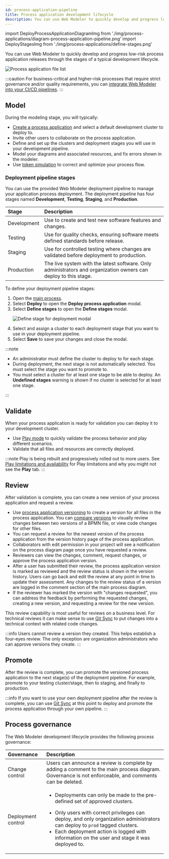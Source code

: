 ```yaml
---
id: process-application-pipeline
title: Process application development lifecycle
description: You can use Web Modeler to quickly develop and progress low-risk process application releases through the stages of a typical development lifecycle.
---
```


import DeployProcessApplicationDiagramImg from './img/process-applications/diagram-process-application-pipeline.png'
import DeployStagesImg from './img/process-applications/define-stages.png'

You can use Web Modeler to quickly develop and progress low-risk process application releases through the stages of a typical development lifecycle.

<p><img src={DeployProcessApplicationDiagramImg} alt="Process application file list" /></p>

:::caution
For business-critical and higher-risk processes that require strict governance and/or quality requirements, you can [integrate Web Modeler into your CI/CD pipelines](/guides/devops-lifecycle/integrate-web-modeler-in-ci-cd.md).
:::

## Model

During the modeling stage, you will typically:

- [Create a process application](create-a-process-application.md) and select a default development cluster to deploy to.
- Invite other users to collaborate on the process application.
- Define and set up the clusters and deployment stages you will use in your development pipeline.
- Model your diagrams and associated resources, and fix errors shown in the modeler.
- Use [token simulation](token-simulation.md) to correct and optimize your process flow.

### Deployment pipeline stages

You can use the provided Web Modeler deployment pipeline to manage your application process deployment. The deployment pipeline has four stages named **Development**, **Testing**, **Staging**, and **Production**.

| Stage       | Description                                                                                                     |
| :---------- | :-------------------------------------------------------------------------------------------------------------- |
| Development | Use to create and test new software features and changes.                                                       |
| Testing     | Use for quality checks, ensuring software meets defined standards before release.                               |
| Staging     | Use for controlled testing where changes are validated before deployment to production.                         |
| Production  | The live system with the latest software. Only administrators and organization owners can deploy to this stage. |

To define your deployment pipeline stages:

1. Open the [main process](create-a-process-application.md#main-process).
1. Select **Deploy** to open the **Deploy process application** modal.
1. Select **Define stages** to open the **Define stages** modal.
   <p><img src={DeployStagesImg} alt="Define stage for deployment modal" /></p>
1. Select and assign a cluster to each deployment stage that you want to use in your deployment pipeline.
1. Select **Save** to save your changes and close the modal.

:::note

- An administrator must define the cluster to deploy to for each stage.
- During deployment, the next stage is not automatically selected. You must select the stage you want to promote to.
- You must select a cluster for at least one stage to be able to deploy. An **Undefined stages** warning is shown if no cluster is selected for at least one stage.

:::

## Validate

When your process application is ready for validation you can deploy it to your development cluster.

- Use [Play mode](play-your-process.md) to quickly validate the process behavior and play different scenarios.
- Validate that all files and resources are correctly deployed.

:::note
Play is being rebuilt and progressively rolled out to more users. See [Play limitations and availability](/docs/components/modeler/web-modeler/play-your-process.md#limitations-and-availability) for Play limitations and why you might not see the **Play** tab.
:::

## Review

After validation is complete, you can create a new version of your process application and request a review.

- Use [process application versioning](process-application-versioning.md) to create a version for all files in the process application.
  You can [compare versions](/docs/components/modeler/web-modeler/versions.md#compare-versions) to visually review changes between two versions of a BPMN file, or view code changes for other files.
- You can request a review for the newest version of the process application from the version history page of the process application.
- Collaborators with edit permission in your project will see a notification on the process diagram page once you have requested a review.
- Reviewers can view the changes, comment, request changes, or approve the process application version.
- After a user has submitted their review, the process application version is marked as reviewed and the review status is shown in the version history.
  Users can go back and edit the review at any point in time to update their assessment.
  Any changes to the review status of a version are logged in the comment section of the main process diagram.
- If the reviewer has marked the version with "changes requested", you can address the feedback by performing the requested changes,
  creating a new version, and requesting a review for the new version.

This review capability is most useful for reviews on a business level.
For technical reviews it can make sense to use [Git Sync](git-sync.md) to put changes into a technical context with related code changes.

:::info
Users cannot review a version they created. This helps establish a four-eyes review.
The only exception are organization administrators who can approve versions they create.
:::

## Promote

After the review is complete, you can promote the versioned process application to the next stage(s) of the deployment pipeline. For example, promote to your testing cluster/stage, then to staging, and finally to production.

:::info
If you want to use your own deployment pipeline after the review is complete, you can use [Git Sync](git-sync.md) at this point to deploy and promote the process application through your own pipeline.
:::

## Process governance

The Web Modeler development lifecycle provides the following process governance:

| Governance         | Description                                                                                                                                                                                                                                                                                                                                     |
| :----------------- | :---------------------------------------------------------------------------------------------------------------------------------------------------------------------------------------------------------------------------------------------------------------------------------------------------------------------------------------------- |
| Change control     | Users can announce a review is complete by adding a comment to the main process diagram. Governance is not enforceable, and comments can be deleted.                                                                                                                                                                                            |
| Deployment control | <p><ul><li><p>Deployments can only be made to the pre-defined set of approved clusters.</p></li><li>Only users with correct privileges can deploy, and only organization administrators can deploy to `prod` tagged clusters.</li><li>Each deployment action is logged with information on the user and stage it was deployed to.</li></ul></p> |
